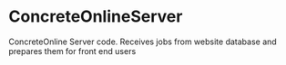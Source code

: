 # ConcreteOnlineServer
ConcreteOnline Server code. Receives jobs from website database and prepares them for front end users
